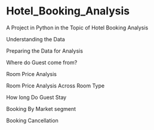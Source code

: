 # Hotel_Booking_Analysis
A Project in Python in the Topic of Hotel Booking Analysis

Understanding the Data

Preparing the Data for Analysis

Where do Guest come from?

Room Price Analysis

Room Price Analysis Across Room Type

How long Do Guest Stay

Booking By Market segment

Booking Cancellation


